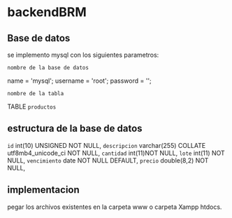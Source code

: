 # backendBRM

## Base de datos


se implemento mysql con los siguientes parametros:

`nombre de la base de datos`

name = 'mysql';
username = 'root';
password = '';

`nombre de la tabla`

TABLE `productos`

## estructura de la base de datos

  `id` int(10) UNSIGNED NOT NULL,
  `descripcion` varchar(255) COLLATE utf8mb4_unicode_ci NOT NULL,
  `cantidad` int(11)NOT NULL,
  `lote` int(11) NOT NULL,
  `vencimiento` date NOT NULL DEFAULT,
  `precio` double(8,2) NOT NULL,

## implementacion

pegar los archivos existentes en la carpeta www o carpeta Xampp htdocs.

